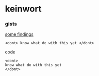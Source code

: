 
# keinwort

### gists

[some findings](https://gist.github.com/keinwort)

```<dont> know what do with this yet </dont>```

code

    <dont> 
    know what do with this yet 
    </dont>
